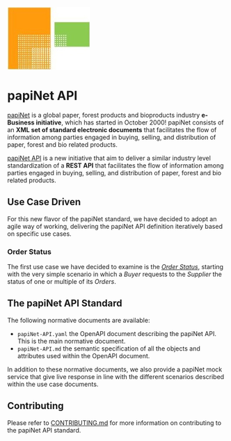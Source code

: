<!-- markdownlint-disable MD041 -->
![papiNet Logo](./papinet-logo.jpg)

# papiNet API

[papiNet](http://www.papinet.org) is a global paper, forest products and bioproducts industry **e-Business initiative**, which has started in October 2000! papiNet consists of an **XML set of standard electronic documents** that facilitates the flow of information among parties engaged in buying, selling, and distribution of paper, forest and bio related products.

[papiNet API](https://github.com/papinet/papiNet-API) is a new initiative that aim to deliver a similar industry level standardization of a **REST API** that facilitates the flow of information among parties engaged in buying, selling, and distribution of paper, forest and bio related products.

## Use Case Driven

For this new flavor of the papiNet standard, we have decided to adopt an agile way of working, delivering the papiNet API definition iteratively based on specific use cases.

### Order Status

The first use case we have decided to examine is the [_Order Status_](1.0.0/order-status.md), starting with the very simple scenario in which a _Buyer_ requests to the _Supplier_ the status of one or multiple of its _Orders_.

## The papiNet API Standard

The following normative documents are available:

- `papiNet-API.yaml` the OpenAPI document describing the papiNet API. This is the main normative document.
- `papiNet-API.md` the semantic specification of all the objects and attributes used within the OpenAPI document.

In addition to these normative documents, we also provide a papiNet mock service that give live response in line with the different scenarios described within the use case documents.

## Contributing

Please refer to [CONTRIBUTING.md](CONTRIBUTING.md) for more information on contributing to the papiNet API standard.
